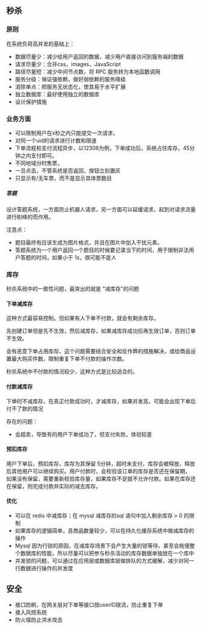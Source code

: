 ## 秒杀
### 原则
在系统负荷高并发的基础上：
- 数据尽量少：减少给用户返回的数据，减少用户直接访问到服务端的数据
- 请求尽量少：合并css，images，JavaScript
- 路径尽量短：减少中间节点数，将 RPC 服务转为本地函数调用
- 服务分级：保证强依赖，做好弱依赖的服务降级
- 消除单点：把服务无状态化，使其易于水平扩展
- 独立数据库：最好使用独立的数据库
- 设计保护措施

### 业务方面
- 可以限制用户在x秒之内只能提交一次请求，
- 对同一个uid的请求进行计数和限速
- 下单流程和支付流程异步，以12306为例，下单成功后，系统占住库存，45分钟之内支付即可。
- 不同地域分时售票，
- 一旦点击，不管系统是否返回，按钮立刻置灰
- 只显示有/无车票，而不是显示具体票数目

##### 答题
设计答题系统，一方面防止机器人请求，另一方面可以延缓请求，起到对请求流量进行削峰的而作用。  

注意点：  
- 题目最终有应该生成为图片格式，并且在图片中加入干扰元素。  
- 答题系统为一个用户返回一个题目的时候要记录当下的时间，用于限制非法用户答题的时间，如果小于 1s，很可能不是人 

### 库存
秒杀系统中的一致性问题，最突出的就是 "减库存"的问题

#### 下单减库存
这种方式最容易控制。但如果有人下单不付款，就会有剩余库存。   

先创建订单但是先不生效，然后减库存，如果减库存成功后再生效订单，否则订单不生效。  
  
会有恶意下单占用库存，这个问题需要结合安全和反作弊的措施解决，或给商品设置最大购买件数，限制重复下单不付款的操作次数。  

秒杀系统中不付款的情况较少，这种方式是比较适合的。
#### 付款减库存
下单时不减库存，在真正付款成功时，才减库存，如果并发高，可能会出现下单后付不了款的情况  

存在的问题： 
- 会超卖，导致有的用户下单成功了，但支付失败，体验较差

#### 预扣库存
用户下单后，预扣库存，库存为其保留 5分钟，超时未支付，库存会被释放，释放后其他用户可以继续购买。用户付款时，会校验该订单的库存是否还在保留期，
如果没有保留，需要重新校验库存量，如果库存不足就不允许付款。如果在库存还在保留，则完成付款并实际的减去库存。

#### 优化
- 可以在 redis 中减库存；在 mysql 减库存的sql 语句中加入剩余库存 > 0 的限制
- 如果库存的逻辑简单，且商品数量较少，可以在持久化缓存系统中做减库存的操作
- Mysql 因为行锁的原因，在减库存场景下会产生大量的锁等待，甚至会拖慢整个数据库的性能，所以尽量可以把参与秒杀活动的库存数据单独放在一个库中
- 并发锁的问题，可以通过在应用层或数据库层做排队的方式缓解，减少对同一行数据进行操作的并发度

## 安全
- 接口防刷，在网关层对下单等接口按userID限流，防止重复下单
- 接入风控系统
- 防火墙防止洪水攻击